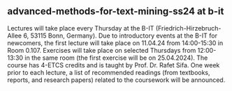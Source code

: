 ## advanced-methods-for-text-mining-ss24 at b-it

Lectures will take place every Thursday at the B-IT (Friedrich-Hirzebruch-Allee 6, 53115 Bonn, Germany). Due to introductory events at the B-IT for newcomers, the first lecture will take place on 11.04.24 from 14:00-15:30 in Room 0.107. Exercises will take place on selected Thursdays from 12:00-13:30 in the same room (the first exercise will be on 25.04.2024). The course has 4-ETCS credits and is taught by Prof. Dr. Rafet Sifa. One week prior to each lecture, a list of recommended readings (from textbooks, reports, and research papers) related to the coursework will be announced.
